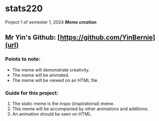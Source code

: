 # stats220
Project 1 of semester 1, 2024 
**_Meme creation_**


## Mr Yin's Github: [https://github.com/YinBernie](url)

### Points to note: 
* The meme will demonstrate creativity. 
* The meme will be animated. 
* The meme will be viewed on an HTML file. 

### Guide for this project: 
1. The static meme is the inspo (inspirational) meme.
2. This meme will be accompanied by other animations and additions.
3. An animation should be seen on HTML. 
